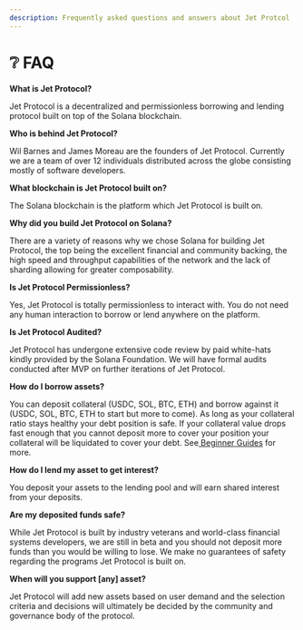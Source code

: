 ```yaml
---
description: Frequently asked questions and answers about Jet Protcol
---
```


# ❔ FAQ

**What is Jet Protocol?**

Jet Protocol is a decentralized and permissionless borrowing and lending protocol built on top of the Solana blockchain.&#x20;

**Who is behind Jet Protocol?**

Wil Barnes and James Moreau are the founders of Jet Protocol. Currently we are a team of over 12 individuals distributed across the globe consisting mostly of software developers.&#x20;

**What blockchain is Jet Protocol built on?**

The Solana blockchain is the platform which Jet Protocol is built on.&#x20;

**Why did you build Jet Protocol on Solana?**

There are a variety of reasons why we chose Solana for building Jet Protocol, the top being the excellent financial and community backing, the high speed and throughput capabilities of the network and the lack of sharding allowing for greater composability.&#x20;

**Is Jet Protocol Permissionless?**

Yes, Jet Protocol is totally permissionless to interact with. You do not need any human interaction to borrow or lend anywhere on the platform. &#x20;

**Is Jet Protocol Audited?**

Jet Protocol has undergone extensive code review by paid white-hats kindly provided by the Solana Foundation. We will have formal audits conducted after MVP on further iterations of Jet Protocol.&#x20;

**How do I borrow assets?** &#x20;

You can deposit collateral (USDC, SOL, BTC, ETH) and borrow against it (USDC, SOL, BTC, ETH to start but more to come). As long as your collateral ratio stays healthy your debt position is safe. If your collateral value drops fast enough that you cannot deposit more to cover your position your collateral will be liquidated to cover your debt. See[ Beginner Guides](beginner-guides/) for more.

**How do I lend my asset to get interest?**&#x20;

You deposit your assets to the lending pool and will earn shared interest from your deposits.&#x20;

**Are my deposited funds safe?** &#x20;

While Jet Protocol is built by industry veterans and world-class financial systems developers, we are still in beta and you should not deposit more funds than you would be willing to lose. We make no guarantees of safety regarding the programs Jet Protocol is built on.&#x20;

**When will you support \[any] asset?**

Jet Protocol will add new assets based on user demand and the selection criteria and decisions will ultimately be decided by the community and governance body of the protocol.&#x20;
